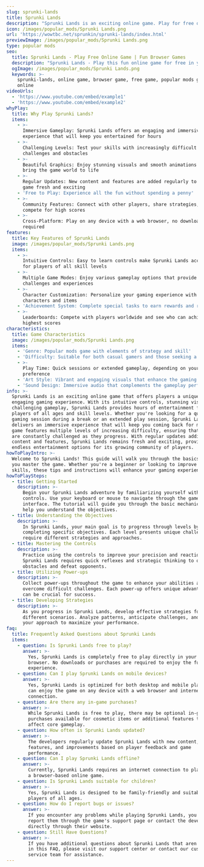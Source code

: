 ```yaml
---
slug: sprunki-lands
title: Sprunki Lands
description: "Sprunki Lands is an exciting online game. Play for free directly in your browser!"
icon: /images/popular_mods/Sprunki Lands.png
url: 'https://wowtbc.net/sprunkin/sprunki-lands/index.html'
previewImage: /images/popular_mods/Sprunki Lands.png
type: popular mods
seo:
  title: Sprunki Lands - Play Free Online Game | Fun Browser Games
  description: "Sprunki Lands - Play this fun online game for free in your browser. No download required!"
  ogImage: /images/popular_mods/Sprunki Lands.png
  keywords: >-
    sprunki-lands, online game, browser game, free game, popular mods game, play
    online
videoUrls:
  - 'https://www.youtube.com/embed/example1'
  - 'https://www.youtube.com/embed/example2'
whyPlay:
  title: Why Play Sprunki Lands?
  items:
    - >-
      Immersive Gameplay: Sprunki Lands offers an engaging and immersive gaming
      experience that will keep you entertained for hours
    - >-
      Challenging Levels: Test your skills with increasingly difficult
      challenges and obstacles
    - >-
      Beautiful Graphics: Enjoy stunning visuals and smooth animations that
      bring the game world to life
    - >-
      Regular Updates: New content and features are added regularly to keep the
      game fresh and exciting
    - 'Free to Play: Experience all the fun without spending a penny'
    - >-
      Community Features: Connect with other players, share strategies, and
      compete for high scores
    - >-
      Cross-Platform: Play on any device with a web browser, no downloads
      required
features:
  title: Key Features of Sprunki Lands
  image: /images/popular_mods/Sprunki Lands.png
  items:
    - >-
      Intuitive Controls: Easy to learn controls make Sprunki Lands accessible
      for players of all skill levels
    - >-
      Multiple Game Modes: Enjoy various gameplay options that provide different
      challenges and experiences
    - >-
      Character Customization: Personalize your gaming experience with unique
      characters and items
    - 'Achievement System: Complete special tasks to earn rewards and recognition'
    - >-
      Leaderboards: Compete with players worldwide and see who can achieve the
      highest scores
characteristics:
  title: Game Characteristics
  image: /images/popular_mods/Sprunki Lands.png
  items:
    - 'Genre: Popular mods game with elements of strategy and skill'
    - 'Difficulty: Suitable for both casual gamers and those seeking a challenge'
    - >-
      Play Time: Quick sessions or extended gameplay, depending on your
      preference
    - 'Art Style: Vibrant and engaging visuals that enhance the gaming experience'
    - 'Sound Design: Immersive audio that complements the gameplay perfectly'
info: >-
  Sprunki Lands is an exciting online game that offers players a unique and
  engaging gaming experience. With its intuitive controls, stunning visuals, and
  challenging gameplay, Sprunki Lands provides hours of entertainment for
  players of all ages and skill levels. Whether you're looking for a quick
  gaming session during a break or an extended play session, Sprunki Lands
  delivers an immersive experience that will keep you coming back for more. The
  game features multiple levels of increasing difficulty, ensuring that players
  are constantly challenged as they progress. With regular updates adding new
  content and features, Sprunki Lands remains fresh and exciting, providing
  endless entertainment options for its growing community of players.
howToPlayIntro: >-
  Welcome to Sprunki Lands! This guide will walk you through the basics and help
  you master the game. Whether you're a beginner or looking to improve your
  skills, these tips and instructions will enhance your gaming experience.
howToPlaySteps:
  - title: Getting Started
    description: >-
      Begin your Sprunki Lands adventure by familiarizing yourself with the
      controls. Use your keyboard or mouse to navigate through the game
      interface. The tutorial will guide you through the basic mechanics and
      help you understand the objectives.
  - title: Understanding the Objectives
    description: >-
      In Sprunki Lands, your main goal is to progress through levels by
      completing specific objectives. Each level presents unique challenges that
      require different strategies and approaches.
  - title: Mastering the Controls
    description: >-
      Practice using the controls to improve your precision and reaction time.
      Sprunki Lands requires quick reflexes and strategic thinking to overcome
      obstacles and defeat opponents.
  - title: Utilizing Power-ups
    description: >-
      Collect power-ups throughout the game to enhance your abilities and
      overcome difficult challenges. Each power-up offers unique advantages that
      can be crucial for success.
  - title: Developing Strategies
    description: >-
      As you progress in Sprunki Lands, develop effective strategies for
      different scenarios. Analyze patterns, anticipate challenges, and adapt
      your approach to maximize your performance.
faq:
  title: Frequently Asked Questions about Sprunki Lands
  items:
    - question: Is Sprunki Lands free to play?
      answer: >-
        Yes, Sprunki Lands is completely free to play directly in your web
        browser. No downloads or purchases are required to enjoy the full game
        experience.
    - question: Can I play Sprunki Lands on mobile devices?
      answer: >-
        Yes, Sprunki Lands is optimized for both desktop and mobile play. You
        can enjoy the game on any device with a web browser and internet
        connection.
    - question: Are there any in-game purchases?
      answer: >-
        While Sprunki Lands is free to play, there may be optional in-game
        purchases available for cosmetic items or additional features that don't
        affect core gameplay.
    - question: How often is Sprunki Lands updated?
      answer: >-
        The developers regularly update Sprunki Lands with new content,
        features, and improvements based on player feedback and game
        performance.
    - question: Can I play Sprunki Lands offline?
      answer: >-
        Currently, Sprunki Lands requires an internet connection to play as it's
        a browser-based online game.
    - question: Is Sprunki Lands suitable for children?
      answer: >-
        Yes, Sprunki Lands is designed to be family-friendly and suitable for
        players of all ages.
    - question: How do I report bugs or issues?
      answer: >-
        If you encounter any problems while playing Sprunki Lands, you can
        report them through the game's support page or contact the developers
        directly through their website.
    - question: Still Have Questions?
      answer: >-
        If you have additional questions about Sprunki Lands that aren't covered
        in this FAQ, please visit our support center or contact our customer
        service team for assistance.
---
```


